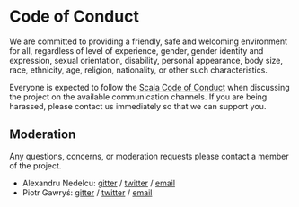 # Code of Conduct

We are committed to providing a friendly, safe and welcoming environment for all, regardless of level of experience, gender, gender identity and expression, sexual orientation, disability, personal appearance, body size, race, ethnicity, age, religion, nationality, or other such characteristics.

Everyone is expected to follow the [Scala Code of Conduct] when discussing the project on the available communication channels. If you are being harassed, please contact us immediately so that we can support you.

## Moderation

Any questions, concerns, or moderation requests please contact a member of the project.

- Alexandru Nedelcu: [gitter](https://gitter.im/alexandru) / [twitter](https://twitter.com/alexelcu) / [email](mailto:coc@temp18.alexn.org)
- Piotr Gawryś:      [gitter](https://gitter.im/Avasil)    / [twitter](https://twitter.com/p_gawrys) / [email](mailto:pgawrys2@gmail.com)

[Scala Code of Conduct]: https://www.scala-lang.org/conduct/